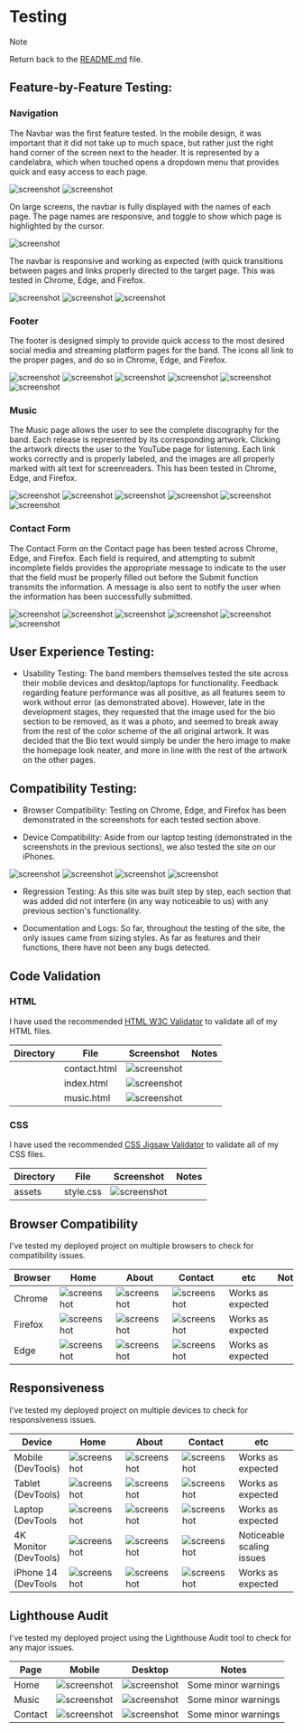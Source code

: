 # Testing

> [!NOTE]  
> Return back to the [README.md](README.md) file.

## Feature-by-Feature Testing:

### Navigation 

The Navbar was the first feature tested. In the mobile design, it was important that it did not take up to much space, but rather just the right hand corner of the screen next to the header.  It is represented by a candelabra, which when touched opens a dropdown menu that provides quick and easy access to each page.

![screenshot](documentation/features/navbar_mobile_unclicked.png)
![screenshot](documentation/features/navbar_mobile_dropdown.png)

On large screens, the navbar is fully displayed with the names of each page.  The page names are responsive, and toggle to show which page is highlighted by the cursor.

![screenshot](documentation/features/navbar_large_screens.png)

The navbar is responsive and working as expected (with quick transitions between pages and links properly directed to the target page.  This was tested in Chrome, Edge, and Firefox.

![screenshot](documentation/testing_screenshots/navbar_chrome.png)
![screenshot](documentation/testing_screenshots/navbar_edge.png)
![screenshot](documentation/testing_screenshots/navbar_firefox.png)

### Footer

The footer is designed simply to provide quick access to the most desired social media and streaming platform pages for the band.  The icons all link to the proper pages, and do so in Chrome, Edge, and Firefox.

![screenshot](documentation/testing_screenshots/footer_chrome.png)
![screenshot](documentation/testing_screenshots/footer_link_chrome.png)
![screenshot](documentation/testing_screenshots/footer_edge.png)
![screenshot](documentation/testing_screenshots/footer_edge_link.png)
![screenshot](documentation/testing_screenshots/footer_firefox.png)
![screenshot](documentation/testing_screenshots/footer_firefox_link.png)

### Music

The Music page allows the user to see the complete discography for the band.  Each release is represented by its corresponding artwork.  Clicking the artwork directs the user to the YouTube page for listening.  Each link works correctly and is properly labeled, and the images are all properly marked with alt text for screenreaders.  This has been tested in Chrome, Edge, and Firefox.

![screenshot](documentation/testing_screenshots/music_chrome.png)
![screenshot](documentation/testing_screenshots/music_chrome_link.png)
![screenshot](documentation/testing_screenshots/music_edge.png)
![screenshot](documentation/testing_screenshots/music_edge_link.png)
![screenshot](documentation/testing_screenshots/music_firefox.png)
![screenshot](documentation/testing_screenshots/music_firefox_link.png)

### Contact Form

The Contact Form on the Contact page has been tested across Chrome, Edge, and Firefox.  Each field is required, and attempting to submit incomplete fields provides the appropriate message to indicate to the user that the field must be properly filled out before the Submit function transmits the information.  A message is also sent to notify the user when the information has been successfully submitted.

![screenshot](documentation/testing_screenshots/contact_chrome.png)
![screenshot](documentation/testing_screenshots/contact_chrome_success.png)
![screenshot](documentation/testing_screenshots/contact_edge.png)
![screenshot](documentation/testing_screenshots/contact_edge_success.png)
![screenshot](documentation/testing_screenshots/contact_firefox.png)
![screenshot](documentation/testing_screenshots/contact_firefox_success.png)

## User Experience Testing:

- Usability Testing: The band members themselves tested the site across their mobile devices and desktop/laptops for functionality.  Feedback regarding feature performance was all positive, as all features seem to work without error (as demonstrated above).  However, late in the development stages, they requested that the image used for the bio section to be removed, as it was a photo, and seemed to break away from the rest of the color scheme of the all original artwork.  It was decided that the Bio text would simply be under the hero image to make the homepage look neater, and more in line with the rest of the artwork on the other pages.

## Compatibility Testing:

- Browser Compatibility: Testing on Chrome, Edge, and Firefox has been demonstrated in the screenshots for each tested section above.

- Device Compatibility: Aside from our laptop testing (demonstrated in the screenshots in the previous sections), we also tested the site on our iPhones.

![screenshot](documentation/testing_screenshots/mobile_test_01.png)
![screenshot](documentation/testing_screenshots/mobile_test_02.png)
![screenshot](documentation/testing_screenshots/mobile_test_03.png)
![screenshot](documentation/testing_screenshots/mobile_test_04.png)

- Regression Testing:  As this site was built step by step, each section that was added did not interfere (in any way noticeable to us) with any previous section's functionality.  

- Documentation and Logs:  So far, throughout the testing of the site, the only issues came from sizing styles.  As far as features and their functions, there have not been any bugs detected.

## Code Validation

### HTML

I have used the recommended [HTML W3C Validator](https://validator.w3.org) to validate all of my HTML files.

| Directory | File | Screenshot | Notes |
| --- | --- | --- | --- |
|  | contact.html | ![screenshot](documentation/testing_screenshots/html_validation_index.png) | |
|  | index.html | ![screenshot](documentation/testing_screenshots/html_validation_music.png) | |
|  | music.html | ![screenshot](documentation/testing_screenshots/html_validation_contact.png) | |

### CSS

I have used the recommended [CSS Jigsaw Validator](https://jigsaw.w3.org/css-validator) to validate all of my CSS files.

| Directory | File | Screenshot | Notes |
| --- | --- | --- | --- |
| assets | style.css | ![screenshot](documentation/testing_screenshots/css_validation.png) | |

## Browser Compatibility

I've tested my deployed project on multiple browsers to check for compatibility issues.

| Browser | Home | About | Contact | etc | Notes |
| --- | --- | --- | --- | --- | --- |
| Chrome | ![screenshot](documentation/testing_screenshots/navbar_chrome.png) | ![screenshot](documentation/testing_screenshots/music_chrome.png) | ![screenshot](documentation/testing_screenshots/contact_chrome.png) | Works as expected |
| Firefox | ![screenshot](documentation/testing_screenshots/navbar_firefox.png) | ![screenshot](documentation/testing_screenshots/music_firefox.png) | ![screenshot](documentation/testing_screenshots/contact_firefox.png) | Works as expected |
| Edge | ![screenshot](documentation/testing_screenshots/navbar_edge.png) | ![screenshot](documentation/testing_screenshots/music_edge_link.png) | ![screenshot](documentation/testing_screenshots/contact_edge.png) | Works as expected |

## Responsiveness

I've tested my deployed project on multiple devices to check for responsiveness issues.

| Device | Home | About | Contact | etc | Notes |
| --- | --- | --- | --- | --- | --- |
| Mobile (DevTools) | ![screenshot](documentation/testing_screenshots/responsiveness_testing/mobile_home.png) | ![screenshot](documentation/testing_screenshots/responsiveness_testing/mobile_music.png) | ![screenshot](documentation/testing_screenshots/responsiveness_testing/mobile_contact.png) | Works as expected |
| Tablet (DevTools) | ![screenshot](documentation/testing_screenshots/responsiveness_testing/tablet_home.png) | ![screenshot](documentation/testing_screenshots/responsiveness_testing/tablet_music.png) | ![screenshot](documentation/testing_screenshots/responsiveness_testing/tablet_contact.png) | Works as expected |
| Laptop (DevTools | ![screenshot](documentation/testing_screenshots/responsiveness_testing/laptop_home.png) | ![screenshot](documentation/testing_screenshots/responsiveness_testing/laptop_music.png) | ![screenshot](documentation/testing_screenshots/responsiveness_testing/laptop_contact.png) | Works as expected |
| 4K Monitor (DevTools)| ![screenshot](documentation/testing_screenshots/responsiveness_testing/4k_home.png) | ![screenshot](documentation/testing_screenshots/responsiveness_testing/4k_music.png) | ![screenshot](documentation/testing_screenshots/responsiveness_testing/4k_contact.png) | Noticeable scaling issues |
| iPhone 14 (DevTools| ![screenshot](documentation/testing_screenshots/responsiveness_testing/iphone14_home.png) | ![screenshot](documentation/testing_screenshots/responsiveness_testing/iphone14_music.png) | ![screenshot](documentation/testing_screenshots/responsiveness_testing/iphone14_contact.png) | Works as expected |

## Lighthouse Audit

I've tested my deployed project using the Lighthouse Audit tool to check for any major issues.

| Page | Mobile | Desktop | Notes |
| --- | --- | --- | --- |
| Home | ![screenshot](documentation/testing_screenshots/lighthouse/mobile_home.png) | ![screenshot](documentation/testing_screenshots/lighthouse/desktop_home.png) | Some minor warnings |
| Music | ![screenshot](documentation/testing_screenshots/lighthouse/mobile_music.png) | ![screenshot](documentation/testing_screenshots/lighthouse/desktop_music.png) | Some minor warnings |
| Contact | ![screenshot](documentation/testing_screenshots/lighthouse/mobile_contact.png) | ![screenshot](documentation/testing_screenshots/lighthouse/desktop_contact.png) | Some minor warnings |

